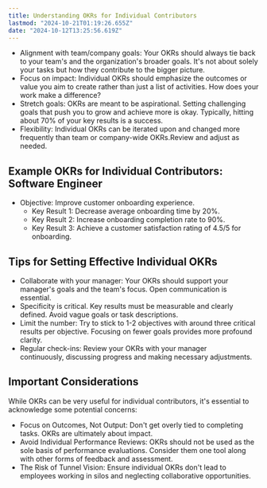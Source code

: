 ```yaml
---
title: Understanding OKRs for Individual Contributors
lastmod: "2024-10-21T01:19:26.655Z"
date: "2024-10-12T13:25:56.619Z"
---
```


- Alignment with team/company goals: Your OKRs should always tie back to your team's and the organization's broader goals. It's not about solely your tasks but how they contribute to the bigger picture.
- Focus on impact: Individual OKRs should emphasize the outcomes or value you aim to create rather than just a list of activities. How does your work make a difference?
- Stretch goals: OKRs are meant to be aspirational. Setting challenging goals that push you to grow and achieve more is okay. Typically, hitting about 70% of your key results is a success.
- Flexibility: Individual OKRs can be iterated upon and changed more frequently than team or company-wide OKRs.Review and adjust as needed.

## Example OKRs for Individual Contributors: Software Engineer

- Objective: Improve customer onboarding experience.
  - Key Result 1: Decrease average onboarding time by 20%.
  - Key Result 2: Increase onboarding completion rate to 90%.
  - Key Result 3: Achieve a customer satisfaction rating of 4.5/5 for onboarding.

## Tips for Setting Effective Individual OKRs

- Collaborate with your manager: Your OKRs should support your manager's goals and the team's focus. Open communication is essential.
- Specificity is critical. Key results must be measurable and clearly defined. Avoid vague goals or task descriptions.
- Limit the number: Try to stick to 1-2 objectives with around three critical results per objective. Focusing on fewer goals provides more profound clarity.
- Regular check-ins: Review your OKRs with your manager continuously, discussing progress and making necessary adjustments.

## Important Considerations

While OKRs can be very useful for individual contributors, it's essential to acknowledge some potential concerns:

- Focus on Outcomes, Not Output: Don't get overly tied to completing tasks. OKRs are ultimately about impact.
- Avoid Individual Performance Reviews: OKRs should not be used as the sole basis of performance evaluations. Consider them one tool along with other forms of feedback and assessment.
- The Risk of Tunnel Vision: Ensure individual OKRs don't lead to employees working in silos and neglecting collaborative opportunities.
